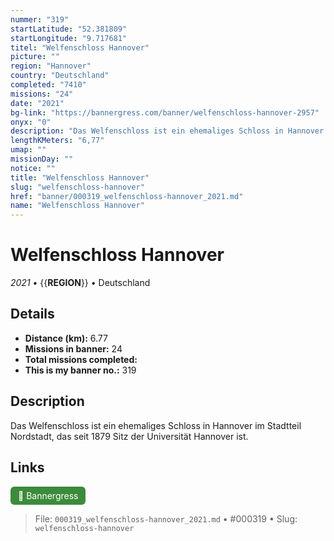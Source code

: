 ```yaml
---
nummer: "319"
startLatitude: "52.381809"
startLongitude: "9.717681"
titel: "Welfenschloss Hannover"
picture: ""
region: "Hannover"
country: "Deutschland"
completed: "7410"
missions: "24"
date: "2021"
bg-link: "https://bannergress.com/banner/welfenschloss-hannover-2957"
onyx: "0"
description: "Das Welfenschloss ist ein ehemaliges Schloss in Hannover im Stadtteil Nordstadt, das seit 1879 Sitz der Universität Hannover ist."
lengthKMeters: "6,77"
umap: ""
missionDay: ""
notice: ""
title: "Welfenschloss Hannover"
slug: "welfenschloss-hannover"
href: "banner/000319_welfenschloss-hannover_2021.md"
name: "Welfenschloss Hannover"
---
```

# Welfenschloss Hannover

*2021* • {{__REGION__}} • Deutschland





## Details
- **Distance (km):** 6.77
- **Missions in banner:** 24
- **Total missions completed:** 
- **This is my banner no.:** 319



## Description
Das Welfenschloss ist ein ehemaliges Schloss in Hannover im Stadtteil Nordstadt, das seit 1879 Sitz der Universität Hannover ist.



## Links
<a href="https://bannergress.com/banner/welfenschloss-hannover-2957" target="_blank" style="display:inline-block;margin-right:8px;padding:6px 12px;background:#3c8b3c;color:#fff;text-decoration:none;border-radius:6px;">🔗 Bannergress</a>



> File: `000319_welfenschloss-hannover_2021.md` • #000319 • Slug: `welfenschloss-hannover`
